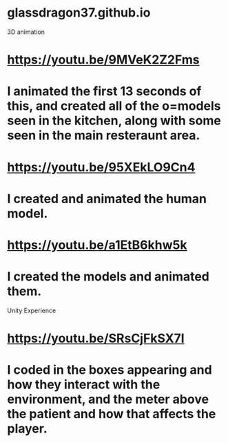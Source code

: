 # glassdragon37.github.io

3D animation 
#    https://youtu.be/9MVeK2Z2Fms
#      I animated the first 13 seconds of this, and created all of the o=models seen in the kitchen, along with some seen in the main resteraunt area.
#    https://youtu.be/95XEkLO9Cn4
#      I created and animated the human model.
#    https://youtu.be/a1EtB6khw5k
#      I created the models and animated them.
Unity Experience
#    https://youtu.be/SRsCjFkSX7I
#      I coded in the boxes appearing and how they interact with the environment, and the meter above the patient and how that affects the player.

